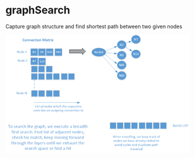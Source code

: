 # graphSearch
Capture graph structure and find shortest path between two given nodes

![alt text](public/img/Overview.png "Overview")

